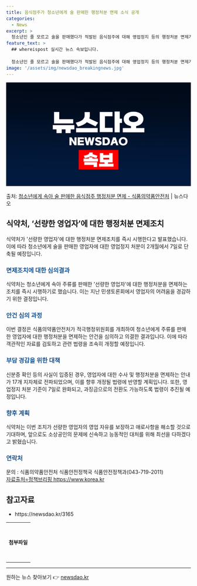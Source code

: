 ```yaml
---
title: 음식점주가 청소년에게 술 판매한 행정처분 면제 소식 공개
categories:
  - News
excerpt: >
  청소년인 줄 모르고 술을 판매했다가 적발된 음식점주에 대해 영업정지 등의 행정처분 면제가추진된다. 식품의약품…
feature_text: >
  ## whereispost 실시간 뉴스 속보입니다.

  청소년인 줄 모르고 술을 판매했다가 적발된 음식점주에 대해 영업정지 등의 행정처분 면제가추진된다. 식품의약품…
image: '/assets/img/newsdao_breakingnews.jpg'
---
```


![뉴스다오 속보](/assets/img/newsdao_breakingnews.jpg)

<p>출처: <a href="https://newsdao.kr/3165" rel="dofollow">청소년에게 속아 술 판매한 음식점주 행정처분 면제 - 식품의약품안전처</a> | 뉴스다오</p>

<h2 data-ke-size="size26">식약처, ‘선량한 영업자’에 대한 행정처분 면제조치</h2>
<p data-ke-size="size16">식약처가 '선량한 영업자'에 대한 행정처분 면제조치를 즉시 시행한다고 발표했습니다. 이에 따라 청소년에게 술을 판매한 영업자에 대한 영업정지 처분이 2개월에서 7일로 단축될 예정입니다.</p>

<h3><b><span style="color: #1a5490;">면제조치에 대한 심의결과</span></b></h3>
<p data-ke-size="size16">식약처는 청소년에게 속아 주류를 판매한 '선량한 영업자'에 대한 행정처분을 면제하는 조치를 즉시 시행하기로 했습니다. 이는 지난 민생토론회에서 영업자의 어려움을 경감하기 위한 결정입니다.</p>

<h3><b><span style="color: #1a5490;">안건 심의 과정</span></b></h3>
<p data-ke-size="size16">이번 결정은 식품의약품안전처가 적극행정위원회를 개최하여 청소년에게 주류를 판매한 영업자에 대한 행정처분을 면제하는 안건을 심의하고 의결한 결과입니다. 이에 따라 객관적인 자료를 검토하고 관련 법령을 조속히 개정할 예정입니다.</p>

<h3><b><span style="color: #1a5490;">부담 경감을 위한 대책</span></b></h3>
<p data-ke-size="size16">신분증 확인 등의 사실이 입증된 경우, 영업자에 대한 수사 및 행정처분을 면제하는 안내가 17개 지자체로 전파되었으며, 이를 향후 개정될 법령에 반영할 계획입니다. 또한, 영업정지 처분 기준이 7일로 완화되고, 과징금으로의 전환도 가능하도록 법령이 추진될 예정입니다.</p>

<h3><b><span style="color: #1a5490;">향후 계획</span></b></h3>
<p data-ke-size="size16">식약처는 이번 조치가 선량한 영업자의 영업 자유를 보장하고 애로사항을 해소할 것으로 기대하며, 앞으로도 소상공인의 문제에 신속하고 능동적인 대처를 위해 최선을 다하겠다고 밝혔습니다.</p>

<h3><b><span style="color: #1a5490;">연락처</span></b></h3>
<p data-ke-size="size16">문의 : 식품의약품안전처 식품안전정책국 식품안전정책과(043-719-2011)<br><a href="https://https://www.korea.kr">자료출처=정책브리핑 https://www.korea.kr</a></p>
<h2 data-ke-size="size26">참고자료</h2>
<ul>
<li>https://newsdao.kr/3165</li>
</ul>
<table>
<tbody>
<tr style="height: 109px;">
<td style="text-align: center; height: 17px;"><b>첨부파일</b></td>
</tr>
</tbody>
</table>
<hr> 

원하는 뉴스 찾아보기 👉 <a href="https://newsdao.kr" rel="dofollow">newsdao.kr</a>


